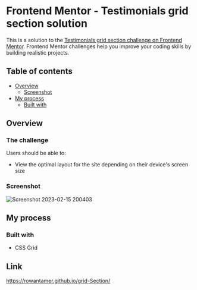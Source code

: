 # Frontend Mentor - Testimonials grid section solution

This is a solution to the [Testimonials grid section challenge on Frontend Mentor](https://www.frontendmentor.io/challenges/testimonials-grid-section-Nnw6J7Un7). Frontend Mentor challenges help you improve your coding skills by building realistic projects. 

## Table of contents

- [Overview](#overview)
  - [Screenshot](#screenshot)
- [My process](#my-process)
  - [Built with](#built-with)


## Overview

### The challenge

Users should be able to:

- View the optimal layout for the site depending on their device's screen size

### Screenshot

![Screenshot 2023-02-15 200403](https://user-images.githubusercontent.com/78274961/219114876-d3733681-8e6e-4da5-b384-207e41ae8c6e.jpg)


## My process

### Built with

- CSS Grid

## Link
https://rowantamer.github.io/grid-Section/

